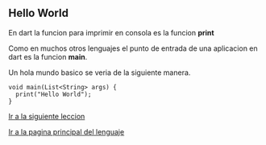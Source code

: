 
## Hello World

En dart la funcion para imprimir en consola es la funcion **print**

Como en muchos otros lenguajes el punto de entrada de una aplicacion en dart es la funcion **main**.

Un hola mundo basico se veria de la siguiente manera.

```
void main(List<String> args) {
  print("Hello World");
}
```


[Ir a la siguiente leccion](./01_lenguaje.md) 
 

[Ir a la pagina principal del lenguaje](./index.md) 

